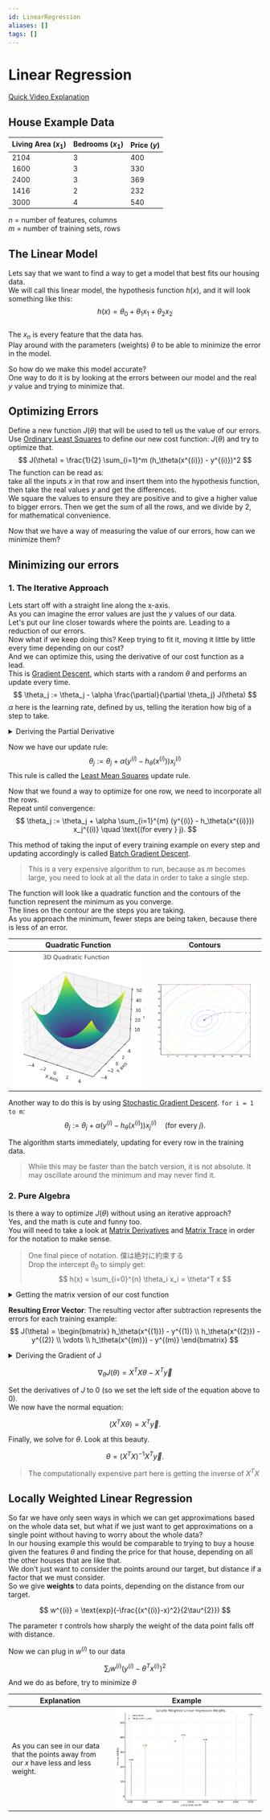 ```yaml
---
id: LinearRegression
aliases: []
tags: []
---
```


# Linear Regression

[Quick Video Explanation](https://www.youtube.com/watch?v=CtsRRUddV2s) 

## House Example Data 
| Living Area $(x_1)$ | Bedrooms $(x_1)$| Price $(y)$|
|-----------------------|--------------------|---------------|
| 2104                  | 3                  | 400           |
| 1600                  | 3                  | 330           |
| 2400                  | 3                  | 369           |
| 1416                  | 2                  | 232           |
| 3000                  | 4                  | 540           |

$n$ = number of features, columns  
$m$ = number of training sets, rows 

## The Linear Model
Lets say that we want to find a way to get a model that best fits our housing data.  
We will call this linear model, the hypothesis function $h(x)$, and it will look something like this:
$$ h(x) = \theta_0 + \theta_1x_1+ \theta_2 x_2$$  
The $x_n$ is every feature that the data has.   
Play around with the parameters (weights) $\theta$ to be able to minimize the error in the model.  

So how do we make this model accurate?  
One way to do it is by looking at the errors between our model and the real $y$ value and trying to minimize that.  

## Optimizing Errors 
Define a new function $J(\theta)$ that will be used to tell us the value of our errors.  
Use [Ordinary Least Squares](./OrdinaryLeastSquares) to define our new cost function: $J(\theta)$ and try to optimize that. 
$$
J(\theta) = \frac{1}{2} \sum_{i=1}^m (h_\theta(x^{(i)}) - y^{(i)})^2
$$
The function can be read as:   
take all the inputs $x$ in that row and insert them into the hypothesis function, then take the real values $y$ and get the differences.   
We square the values to ensure they are positive and to give a higher value to bigger errors. 
Then we get the sum of all the rows, and we divide by 2, for mathematical convenience. 

Now that we have a way of measuring the value of our errors, how can we minimize them?  


## Minimizing our errors
### 1. The Iterative Approach 
Lets start off with a straight line along the x-axis.  
As you can imagine the error values are just the $y$ values of our data.  
Let's put our line closer towards where the points are. Leading to a reduction of our errors.  
Now what if we keep doing this? Keep trying to fit it, moving it little by little every time depending on our cost?  
And we can optimize this, using the derivative of our cost function as a lead.  
This is [Gradient Descent](./GradientDescent), which starts with a random $\theta$ and performs an update every time. 
$$ \theta_j := \theta_j - \alpha \frac{\partial}{\partial \theta_j} J(\theta) $$
$\alpha$ here is the learning rate, defined by us, telling the iteration how big of a step to take.  


<details>
<summary>Deriving the Partial Derivative</summary>

Let's take one row of the training data to make our calculations easier. 
$$
\begin{aligned}
  &\text{Cost function:} \\
  &J(\theta) = \frac{1}{2} (h_\theta(x) - y)^2 \\
  &\text{Compute the partial derivative of } J(\theta) \text{ with respect to } \theta_j \text{ and apply the chain rule} \\
  &\frac{\partial}{\partial \theta_j} J(\theta) = \frac{\partial}{\partial \theta_j} \left( \frac{1}{2} (h_\theta(x) - y)^2 \right) \\
  &= 2 \cdot \frac{1}{2} (h_\theta(x) - y) \cdot \frac{\partial}{\partial \theta_j} (h_\theta(x) - y) \\
  &= (h_\theta(x) - y) \cdot \frac{\partial}{\partial \theta_j} (h_\theta(x) - y) \\
  &\text{Recognize that } h_\theta(x) = \sum_{i=0}^{n} \theta_i x_i: \\
  &= (h_\theta(x) - y) \cdot \frac{\partial}{\partial \theta_j} \left( \sum_{i=0}^{n} \theta_i x_i - y \right) \\
  &\text{Since } y \text{ is constant with respect to } \theta_j, \text{ the derivative of } y \text{ with respect to } \theta_j \text{ is 0:} \\
  &= (h_\theta(x) - y) \cdot \frac{\partial}{\partial \theta_j} \left( \sum_{i=0}^{n} \theta_i x_i \right) \\
  &\text{There is only one point in which we get } i = j \text{ so we get a single } \theta_j x_j \text{ so getting that derivative ...} \\
  &= (h_\theta(x) - y) \cdot x_j \\
\end{aligned}
$$
</details>

Now we have our update rule:
$$ 
  \theta_j := \theta_j + \alpha(y^{(i)}-h_\theta(x^{(i)}))x_j^{(i)}
$$
This rule is called the [Least Mean Squares](./LMS) update rule. 

Now that we found a way to optimize for one row, we need to incorporate all the rows.  
Repeat until convergence:  
$$
\theta_j := \theta_j + \alpha \sum_{i=1}^{m} (y^{(i)} - h_\theta(x^{(i)})) x_j^{(i)} \quad \text{(for every } j).
$$

This method of taking the input of every training example on every step and updating accordingly is called [Batch Gradient Descent](./BatchGradientDescent).   
> This is a very expensive algorithm to run, because as $m$ becomes large, you need to look at all the data in order to take a single step.  

The function will look like a quadratic function and the contours of the function represent the minimum as you converge.  
The lines on the contour are the steps you are taking.   
As you approach the minimum, fewer steps are being taken, because there is less of an error.  

| Quadratic Function                                       | Contours                                                  |
| -------------------------------------------------------- | --------------------------------------------------------- |
| ![Quadratic Function](../Images/3DQuadraticFunction.png) | ![Contours](../Images/CountoursOf3DQuadraticFunction.png) |

Another way to do this is by using [Stochastic Gradient Descent](./StochasticGradientDescent).
`for i = 1 to m`:
$$
\theta_j := \theta_j + \alpha  (y^{(i)} - h_\theta(x^{(i)})) x_j^{(i)} \quad \text{(for every } j).
$$

The algorithm starts immediately, updating for every row in the training data. 
> While this may be faster than the batch version, it is not absolute. It may oscillate around the minimum and may never find it.  

### 2. Pure Algebra
Is there a way to optimize $J(\theta)$ without using an iterative approach?  
Yes, and the math is cute and funny too.  
You will need to take a look at [Matrix Derivatives](./MatrixDerivatives) and [Matrix Trace](./MatrixTrace) in order for the notation to make sense.  

> One final piece of notation. 僕は絶対に約束する   
> Drop the intercept $\theta_0$ to simply get:
$$
h(x) = \sum_{i=0}^{n} \theta_i x_i = \theta^T x
$$


<details>
<summary>Getting the matrix version of our cost function</summary>

#### Converting our equations into matrices
There are a couple of things we need to do in order for us to minimize $J(\theta)$

I will denote $X$ to be the matrix form of our training set.  
$$
X = \begin{bmatrix}
-- & (x^{(1)})^T & -- \\
-- & (x^{(2)})^T & -- \\
& \vdots & \\
-- & (x^{(m)})^T & --
\end{bmatrix}
$$
> Multiply $X$ by the feature vector $\theta$ in order to get $X\theta$

 
And $\vec{y}$ will be the vector representing the target values.  
This is of length $m$ because that is how many rows we have. 

$$
\vec{y} = \begin{bmatrix}
y^{(1)} \\
y^{(2)} \\
\vdots \\
y^{(m)}
\end{bmatrix}
$$

**Subtracting the Target Values**:
To get the errors, we subtract $\vec{y}$ from the predicted values $X\theta$

$$
X\theta - \vec{y} = \begin{bmatrix}
(x^{(1)})^T \theta \\
(x^{(2)})^T \theta \\
\vdots \\
(x^{(m)})^T \theta
\end{bmatrix} - \begin{bmatrix}
y^{(1)} \\
y^{(2)} \\
\vdots \\
y^{(m)}
\end{bmatrix}
$$

</details>

**Resulting Error Vector**:
The resulting vector after subtraction represents the errors for each training example:
$$
J(\theta) = \begin{bmatrix}
h_\theta(x^{(1)}) - y^{(1)} \\
h_\theta(x^{(2)}) - y^{(2)} \\
\vdots \\
h_\theta(x^{(m)}) - y^{(m)}
\end{bmatrix}
$$

<details>
<summary>Deriving the Gradient of J</summary>

Finally, to minimize $J(\theta)$ let's find its derivatives with respect to $\theta$. 

Using the trace up our sleeve...
$$
\nabla_A \text{tr} (AB A^T C) = B^T A^T C^T + B A^T C
$$

Math time:

$$
\begin{aligned}
\nabla_\theta J(\theta) &= \nabla_\theta \frac{1}{2} (X \theta - \vec{y})^T (X \theta - \vec{y}) \\
&= \frac{1}{2} \nabla_\theta (\theta^T X^T X \theta - \theta^T X^T \vec{y} - \vec{y}^T X \theta + \vec{y}^T \vec{y}) \\
&= \frac{1}{2} \nabla_\theta \text{tr} (\theta^T X^T X \theta - \theta^T X^T \vec{y} - \vec{y}^T X \theta + \vec{y}^T \vec{y}) \\
&= \frac{1}{2} \nabla_\theta (\text{tr} (\theta^T X^T X \theta) - 2 \text{tr} (\vec{y}^T X \theta)) \\
&= \frac{1}{2} (\nabla_\theta (\theta^T X^T X \theta) + \nabla_\theta (\theta^T X^T X \theta) - 2 \nabla_\theta (\vec{y}^T X \theta)) \\
&= X^T X \theta - X^T \vec{y}
\end{aligned}
$$

</details>


$$
\nabla_\theta J(\theta) = X^T X \theta - X^T \vec{y}
$$

Set the derivatives of $J$ to $0$ (so we set the left side of the equation above to $0$).   
We now have the normal equation:

$$
(X^T X\theta) = X^T \vec{y}.
$$

Finally, we solve for $\theta$. Look at this beauty. 

$$
\theta = (X^T X)^{-1} X^T \vec{y}.
$$

> The computationally expensive part here is getting the inverse of $X^{T}X$

## Locally Weighted Linear Regression 
So far we have only seen ways in which we can get approximations based on the whole data set, but what if we just want to get approximations on a single point without having to worry about the whole data?   
In our housing example this would be comparable to trying to buy a house given the features $\theta$ and finding the price for that house, depending on all the other houses that are like that.   
We don't just want to consider the points around our target, but distance if a factor that we must consider.     
So we give **weights** to data points, depending on the distance from our target.   

$$
w^{(i)} = \text{exp}(-\frac{(x^{(i)}-x)^2}{2\tau^{2}})
$$

The parameter $\tau$ controls how sharply the weight of the data point falls off with distance. 

Now we can plug in $w^{(i)}$ to our data 

$$\sum_i w^{(i)} \left( y^{(i)} - \theta^T x^{(i)} \right)^2$$
And we do as before, try to minimize $\theta$ 

| Explanation                                                                             | Example                              |
| --------------------------------------------------------------------------------------- | ------------------------------------ |
| As you can see in our data that the points away from our $x$ have less and less weight. | ![locallyWeightedLinearRegressionWeights](../Images/locallyWeightedLinearRegressionWeights.png) 


